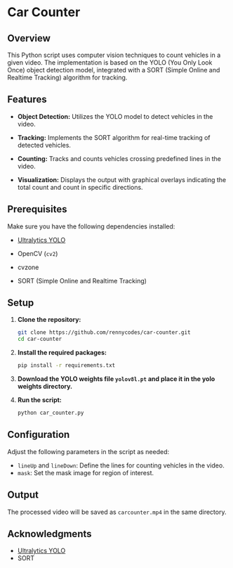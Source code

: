 # Car Counter

## Overview

This Python script uses computer vision techniques to count vehicles in a given video. The implementation is based on the YOLO (You Only Look Once) object detection model, integrated with a SORT (Simple Online and Realtime Tracking) algorithm for tracking.

## Features

- **Object Detection:** Utilizes the YOLO model to detect vehicles in the video.

- **Tracking:** Implements the SORT algorithm for real-time tracking of detected vehicles.

- **Counting:** Tracks and counts vehicles crossing predefined lines in the video.

- **Visualization:** Displays the output with graphical overlays indicating the total count and count in specific directions.


## Prerequisites

Make sure you have the following dependencies installed:

- [Ultralytics YOLO](https://github.com/ultralytics/yolov5)

- OpenCV (`cv2`)

- cvzone

- SORT (Simple Online and Realtime Tracking)

## Setup

1. **Clone the repository:**

   ```bash
   git clone https://github.com/rennycodes/car-counter.git
   cd car-counter
   ```

2. **Install the required packages:**
    ```bash
    pip install -r requirements.txt
    ```
3. **Download the YOLO weights file `yolov8l.pt` and place it in the yolo weights directory.**


4. **Run the script:**
    ```bash
    python car_counter.py
    ```
## Configuration
Adjust the following parameters in the script as needed:  
- `lineUp` and `lineDown`: Define the lines for counting vehicles in the video.
- `mask`: Set the mask image for region of interest.

## Output
The processed video will be saved as `carcounter.mp4` in the same directory.

## Acknowledgments
- [Ultralytics YOLO](https://github.com/ultralytics/yolov5)
- SORT
